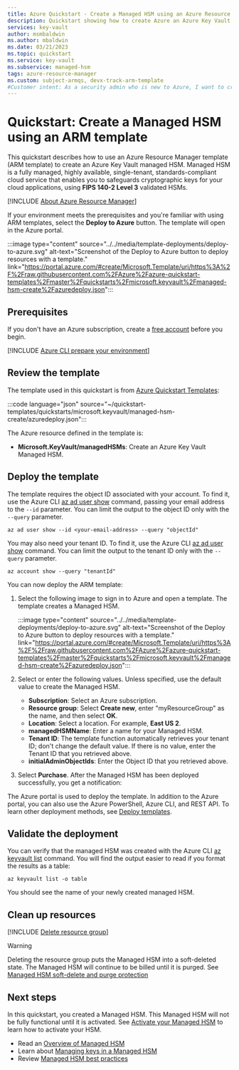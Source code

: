 ```yaml
---
title: Azure Quickstart - Create a Managed HSM using an Azure Resource Manager template
description: Quickstart showing how to create Azure an Azure Key Vault Managed HSM using Resource Manager template
services: key-vault
author: msmbaldwin
ms.author: mbaldwin
ms.date: 03/21/2023
ms.topic: quickstart
ms.service: key-vault
ms.subservice: managed-hsm
tags: azure-resource-manager
ms.custom: subject-armqs, devx-track-arm-template
#Customer intent: As a security admin who is new to Azure, I want to create a managed HSM using an Azure Resource Manager template.
---
```


# Quickstart: Create a Managed HSM using an ARM template

This quickstart describes how to use an Azure Resource Manager template (ARM template) to create an Azure Key Vault managed HSM.  Managed HSM is a fully managed, highly available, single-tenant, standards-compliant cloud service that enables you to safeguards cryptographic keys for your cloud applications, using **FIPS 140-2 Level 3** validated HSMs.  

[!INCLUDE [About Azure Resource Manager](../../../includes/resource-manager-quickstart-introduction.md)]

If your environment meets the prerequisites and you're familiar with using ARM templates, select the **Deploy to Azure** button. The template will open in the Azure portal.

:::image type="content" source="../../media/template-deployments/deploy-to-azure.svg" alt-text="Screenshot of the Deploy to Azure button to deploy resources with a template." link="https://portal.azure.com/#create/Microsoft.Template/uri/https%3A%2F%2Fraw.githubusercontent.com%2FAzure%2Fazure-quickstart-templates%2Fmaster%2Fquickstarts%2Fmicrosoft.keyvault%2Fmanaged-hsm-create%2Fazuredeploy.json":::

## Prerequisites

If you don't have an Azure subscription, create a [free account](https://azure.microsoft.com/free/?WT.mc_id=A261C142F) before you begin.

[!INCLUDE [Azure CLI prepare your environment](~/articles/reusable-content/azure-cli/azure-cli-prepare-your-environment-no-header.md)]

## Review the template

The template used in this quickstart is from [Azure Quickstart Templates](https://azure.microsoft.com/resources/templates/managed-hsm-create):

:::code language="json" source="~/quickstart-templates/quickstarts/microsoft.keyvault/managed-hsm-create/azuredeploy.json":::

The Azure resource defined in the template is:

* **Microsoft.KeyVault/managedHSMs**: Create an Azure Key Vault Managed HSM.

## Deploy the template

The template requires the object ID associated with your account. To find it, use the Azure CLI [az ad user show](/cli/azure/ad/user#az-ad-user-show) command, passing your email address to the `--id` parameter. You can limit the output to the object ID only with the `--query` parameter.

```azurecli-interactive
az ad user show --id <your-email-address> --query "objectId"
```

You may also need your tenant ID. To find it, use the Azure CLI [az ad user show](/cli/azure/account#az-account-show) command. You can limit the output to the tenant ID only with the `--query` parameter.

 ```azurecli-interactive
 az account show --query "tenantId"
 ```

You can now deploy the ARM template:

1. Select the following image to sign in to Azure and open a template. The template creates a Managed HSM.

    :::image type="content" source="../../media/template-deployments/deploy-to-azure.svg" alt-text="Screenshot of the Deploy to Azure button to deploy resources with a template." link="https://portal.azure.com/#create/Microsoft.Template/uri/https%3A%2F%2Fraw.githubusercontent.com%2FAzure%2Fazure-quickstart-templates%2Fmaster%2Fquickstarts%2Fmicrosoft.keyvault%2Fmanaged-hsm-create%2Fazuredeploy.json":::

1. Select or enter the following values.  Unless specified, use the default value to create the Managed HSM.

    - **Subscription**: Select an Azure subscription.
    - **Resource group**: Select **Create new**, enter "myResourceGroup" as the name, and then select **OK**.
    - **Location**: Select a location. For example, **East US 2**.
    - **managedHSMName**: Enter a name for your Managed HSM.
    - **Tenant ID**: The template function automatically retrieves your tenant ID; don't change the default value.  If there is no value, enter the Tenant ID that you retrieved above.
    - **initialAdminObjectIds**: Enter the Object ID that you retrieved above.

1. Select **Purchase**. After the Managed HSM has been deployed successfully, you get a notification:

The Azure portal is used to deploy the template. In addition to the Azure portal, you can also use the Azure PowerShell, Azure CLI, and REST API. To learn other deployment methods, see [Deploy templates](../../azure-resource-manager/templates/deploy-powershell.md).

## Validate the deployment

You can verify that the managed HSM was created with the Azure CLI [az keyvault list](/cli/azure/keyvault#az-keyvault-list) command. You will find the output easier to read if you format the results as a table:

```azurecli-interactive
az keyvault list -o table
```

You should see the name of your newly created managed HSM.

## Clean up resources

[!INCLUDE [Delete resource group](../../../includes/cli-rg-delete.md)]

> [!WARNING]
> Deleting the resource group puts the Managed HSM into a soft-deleted state. The Managed HSM will continue to be billed until it is purged. See [Managed HSM soft-delete and purge protection](recovery.md)

## Next steps

In this quickstart, you created a Managed HSM. This Managed HSM will not be fully functional until it is activated. See [Activate your Managed HSM](quick-create-cli.md#activate-your-managed-hsm) to learn how to activate your HSM.

- Read an [Overview of Managed HSM](overview.md)
- Learn about [Managing keys in a Managed HSM](key-management.md)
- Review [Managed HSM best practices](best-practices.md)
